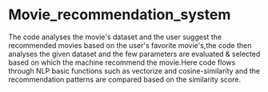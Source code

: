 # Movie_recommendation_system
The code analyses the movie's dataset and the user suggest the recommended movies based on the user's favorite movie's,the code then analyses the given dataset and the few parameters are evaluated & selected based on which the machine recommend the movie.Here code flows through NLP basic functions such as vectorize and cosine-similarity and the recommendation patterns are compared based on the similarity score.
